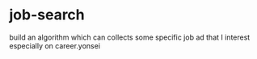 # job-search
build an algorithm which can collects some specific job ad that I interest especially on career.yonsei
